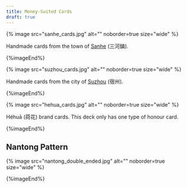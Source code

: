 ```yaml
---
title: Money-Suited Cards
draft: true
---
```


{% image src="sanhe_cards.jpg" alt=""
    noborder=true size="wide" %}

Handmade cards from the town of
[Sanhe](https://en.wikipedia.org/wiki/Sanhe,_Feixi_County) (<span
lang="zh-Hant">三河鎮</span>).

{%imageEnd%}

{% image src="suzhou_cards.jpg" alt="" 
    noborder=true size="wide" %}

Handmade cards from the city of
[Suzhou](https://en.wikipedia.org/wiki/Suzhou,_Anhui) (<span
lang="zh-Hant">宿州</span>).

{%imageEnd%}


{% image src="hehua_cards.jpg" alt="" 
    noborder=true size="wide" %}

<span lang="zh-Latn-pinyin" class="noun">Héhuā</span> (<span lang="zh">荷花</span>)
brand cards. This deck only has one type of honour card.

{%imageEnd%}

## Nantong Pattern

{% image src="nantong_double_ended.jpg" alt="" 
    noborder=true size="wide" %}

<!-- http://anthonylesq.blogspot.com/2019/02/long-cards-5-double-faced-nantong.html -->

{%imageEnd%}
